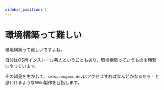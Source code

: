```yaml
---
sidebar_position: 1
---
```


# 環境構築って難しい

環境構築って難しいですよね。

自分はOS再インストール芸人ということもあり、環境構築っていうものを頻繁にやっています。

その知見を生かして、`setup.mogami.dev`にアクセスすればなんとかなるだろ！と思われるようなWiki製作を目指します。